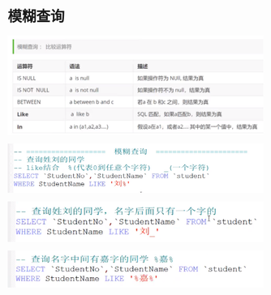 # 模糊查询



![](../.gitbook/assets/image%20%2821%29.png)

![](../.gitbook/assets/image%20%2823%29.png)

![](../.gitbook/assets/image%20%2822%29.png)

![](../.gitbook/assets/image%20%2820%29.png)

